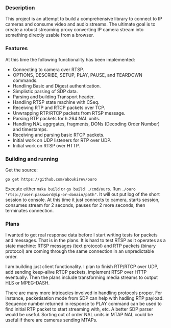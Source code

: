 ### Description
This project is an attempt to build a comprehensive library to connect to IP cameras and consume video and audio streams.
The ultimate goal is to create a robust streaming proxy converting IP camera stream into something directly usable from a browser.

### Features
At this time the following functionality has been implemented:
- Connecting to camera over RTSP.
- OPTIONS, DESCRIBE, SETUP, PLAY, PAUSE, and TEARDOWN commands.
- Handling Basic and Digest authentication.
- Simplistic parsing of SDP data.
- Parsing and building Transport header.
- Handling RTSP state machine with CSeq.
- Receiving RTP and RTCP packets over TCP.
- Unwrapping RTP/RTCP packets from RTSP message.
- Parsing RTP packets for h.264 NAL units.
- Handling NAL aggrgates, fragments, DONs (Decoding Order Number) and timestamps.
- Receiving and parsing basic RTCP packets.
- Initial work on UDP listeners for RTP over UDP.
- Initial work on RTSP over HTTP.

### Building and running
Get the source:
```
go get https://github.com/aboukirev/ouro
```
Execute either `make build` or  `go build ./cmd/ouro`.
Run `./ouro "rtsp://user:password@ip-or-domain/path"`.  It will out put log of the short session to console.  At this time it just connects to camera, starts session, consumes stream for 2 seconds, pauses for 2 more seconds, then terminates connection.  

### Plans
I wanted to get real response data before I start writing tests for packets and messages.  That is in the plans.
It is hard to test RTSP as it operates as a state machine: RTSP messages (text protocol) and RTP packets (binary protocol) are coming through the same connection in an unpredictable order. 

I am building just client functionality.  I plan to finish RTP/RTCP over UDP, add sending keep-alive RTCP packets, implement RTSP over HTTP eventually.
Then the plans include transforming media streams to output HLS or MPEG-DASH.

There are many more intricacies involved in handling protocols proper.  For instance, packetisation mode from SDP can help with hadling RTP payload.  Sequence number returned in response to PLAY command can be used to find initial RTP packet to start streaming with, etc.  A better SDP parser would be useful.  Sorting out of order NAL units in MTAP NAL could be useful if there are cameras sending MTAPs.

